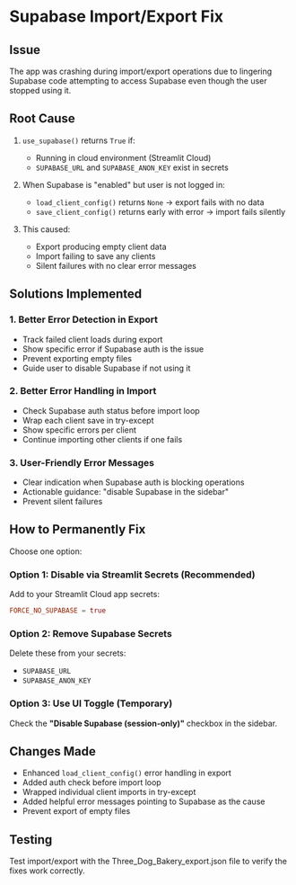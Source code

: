 # Supabase Import/Export Fix

## Issue
The app was crashing during import/export operations due to lingering Supabase code attempting to access Supabase even though the user stopped using it.

## Root Cause
1. `use_supabase()` returns `True` if:
   - Running in cloud environment (Streamlit Cloud)
   - `SUPABASE_URL` and `SUPABASE_ANON_KEY` exist in secrets

2. When Supabase is "enabled" but user is not logged in:
   - `load_client_config()` returns `None` → export fails with no data
   - `save_client_config()` returns early with error → import fails silently

3. This caused:
   - Export producing empty client data
   - Import failing to save any clients
   - Silent failures with no clear error messages

## Solutions Implemented

### 1. Better Error Detection in Export
- Track failed client loads during export
- Show specific error if Supabase auth is the issue
- Prevent exporting empty files
- Guide user to disable Supabase if not using it

### 2. Better Error Handling in Import
- Check Supabase auth status before import loop
- Wrap each client save in try-except
- Show specific errors per client
- Continue importing other clients if one fails

### 3. User-Friendly Error Messages
- Clear indication when Supabase auth is blocking operations
- Actionable guidance: "disable Supabase in the sidebar"
- Prevent silent failures

## How to Permanently Fix

Choose one option:

### Option 1: Disable via Streamlit Secrets (Recommended)
Add to your Streamlit Cloud app secrets:
```toml
FORCE_NO_SUPABASE = true
```

### Option 2: Remove Supabase Secrets
Delete these from your secrets:
- `SUPABASE_URL`
- `SUPABASE_ANON_KEY`

### Option 3: Use UI Toggle (Temporary)
Check the **"Disable Supabase (session-only)"** checkbox in the sidebar.

## Changes Made
- Enhanced `load_client_config()` error handling in export
- Added auth check before import loop
- Wrapped individual client imports in try-except
- Added helpful error messages pointing to Supabase as the cause
- Prevent export of empty files

## Testing
Test import/export with the Three_Dog_Bakery_export.json file to verify the fixes work correctly.
